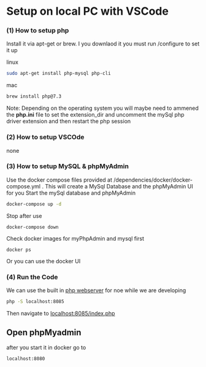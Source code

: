 # Setup on local PC with VSCode

### (1) How to setup php
Install it via apt-get or brew. I you downlaod it you must run /configure to set it up

linux
```bash
sudo apt-get install php-mysql php-cli
```
mac
```bash
brew install php@7.3
```
Note:
Depending on the operating system you will maybe need to ammened the **php.ini** file to set the extension_dir and uncomment the mySql php driver extension and then restart the php session


### (2) How to setup VSCOde
none

### (3) How to setup MySQL & phpMyAdmin
Use the docker compose files provided at /dependencies/docker/docker-compose.yml . This will create a MySql Database and the phpMyAdmin UI for you
Start the mySql database and phpMyAdmin
```bash
docker-compose up -d
```
Stop after use
```stop
docker-compose down
```
Check docker images for myPhpAdmin and mysql first
```
docker ps
```
Or you can use the docker UI

### (4) Run the Code

We can use the built in [php webserver](https://www.php.net/manual/en/features.commandline.webserver.php) for noe while we are developing

```bash
php -S localhost:8085
```
Then navigate to [localhost:8085/index.php](localhost:8085/index.php)

## Open phpMyadmin
after you start it in docker go to
```
localhost:8080
```